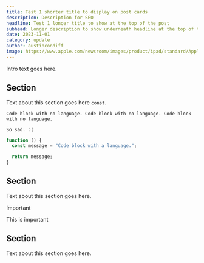 ```yaml
---
title: Test 1 shorter title to display on post cards
description: Description for SEO
headline: Test 1 longer title to show at the top of the post
subhead: Longer description to show underneath headline at the top of the post
date: 2023-11-01
category: update
author: austincondiff
image: https://www.apple.com/newsroom/images/product/ipad/standard/Apple-iPad-Air-feature-Belinda-Kou.jpg.landing-gradient-large_2x.jpg
---
```


Intro text goes here.

## Section

Text about this section goes here `const`.

```
Code block with no language. Code block with no language. Code block with no language.

So sad. :(
```

```js
function () {
  const message = "Code block with a language.";

  return message;
}
```

## Section

Text about this section goes here.

> [!IMPORTANT]
> This is important

## Section

Text about this section goes here.
